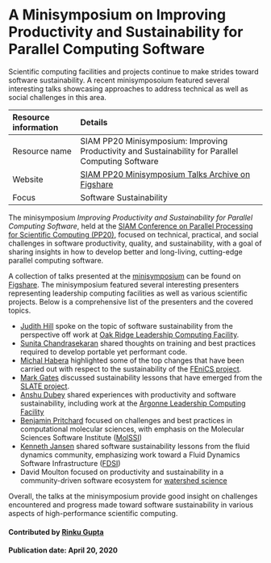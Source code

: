 # A Minisymposium on Improving Productivity and Sustainability for Parallel Computing Software
<!-- deck start -->
<!-- deck end -->

Scientific computing facilities and projects continue to make strides toward software sustainability. A recent minisymposoium featured several interesting talks showcasing approaches to address technical as well as social challenges in this area.

Resource information | Details 
:--- | :--- 
Resource name | SIAM PP20 Minisymposium: Improving Productivity and Sustainability for Parallel Computing Software
Website | [SIAM PP20 Minisymposium Talks Archive on Figshare](https://figshare.com/collections/SIAM_PP20_Minisymposium_Improving_Productivity_and_Sustainability_for_Parallel_Computing_Software/4934688)
Focus | Software Sustainability

The minisymposium *Improving Productivity and Sustainability for Parallel Computing Software*, held at the [SIAM Conference on Parallel Processing for Scientific Computing (PP20)](https://www.siam.org/conferences/cm/program/pp20), focused on technical, practical, and social challenges in software productivity, quality, and sustainability, with a goal of sharing insights in how to develop better and long-living, cutting-edge parallel computing software. 

A collection of talks presented at the [minisymposium](https://meetings.siam.org/sess/dsp_programsess.cfm?SESSIONCODE=67772) can be found on [Figshare](https://figshare.com/collections/SIAM_PP20_Minisymposium_Improving_Productivity_and_Sustainability_for_Parallel_Computing_Software/4934688). The minisymposium featured several interesting presenters representing leadership computing facilities as well as various scientific projects. Below is a comprehensive list of the presenters and the covered topics.

* [Judith Hill](https://www.olcf.ornl.gov/directory/staff-member/judith-hill/) spoke on the topic of software sustainability from the perspective off work at [Oak Ridge Leadership Computing Facility](https://www.olcf.ornl.gov/).
* [Sunita Chandrasekaran](https://www.eecis.udel.edu/~schandra/) shared thoughts on training and best practices required to develop portable yet performant code.
* [Michal Habera](https://github.com/michalhabera) highlighted some of the top changes that have been carried out with respect to the sustainability of the [FEniCS project](https://fenicsproject.org/).
* [Mark Gates](http://www.icl.utk.edu/~mgates3/) discussed sustainability lessons that have emerged from the [SLATE project](https://icl.utk.edu/slate/).
* [Anshu Dubey](https://www.anl.gov/profile/anshu-dubey) shared experiences with productivity and software sustainability, including work at the [Argonne Leadership Computing Facility](https://www.alcf.anl.gov/)
* [Benjamin Pritchard](http://molssi.org/molssi-software-scientist-dr-benjamin-pritchard/) focused on challenges and best practices in computational molecular sciences, with emphasis on the Molecular Sciences Software Institute ([MolSSI](https://molssi.org))
* [Kenneth Jansen](https://www.colorado.edu/aerospace/kenneth-jansen) shared software sustainability lessons from the fluid dynamics community, emphasizing work toward a Fluid Dynamics Software Infrastructure ([FDSI](https://www.colorado.edu/events/cfdsi/learn-more))
* David Moulton focused on productivity and sustainability in a community-driven software ecosystem for [watershed science](https://ideas-productivity.org/ideas-watersheds/)

Overall, the talks at the minisymposium provide good insight on challenges encountered and progress made toward software sustainability in various aspects of high-performance scientific computing.


#### Contributed by [Rinku Gupta](https://github.com/rinkug)

#### Publication date: April 20, 2020

<!---
Publish: preview
Categories: Development, collaboration
Topics: software engineering, projects and organizations
Tags: training, meta
Level: 2
Prerequisites: defaults
Aggregate: none
--->
